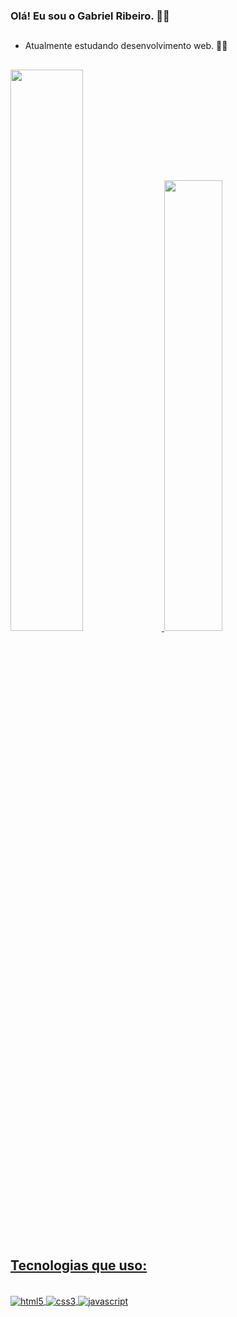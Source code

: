 ### Olá! Eu sou o Gabriel Ribeiro. 🐱‍💻

##
- Atualmente estudando desenvolvimento web. 🐱‍👓
##

<div> 
  <a href="https://github.com/devgabribeiro">
  <img width="48%" src="https://github-readme-stats.vercel.app/api?username=devgabribeiro&show_icons=true&theme=gruvbox&include_all_commits=true&count_private=true"/>
  <img width="43%" src="https://github-readme-stats.vercel.app/api/top-langs/?username=devgabribeiro&layout=compact&langs_count=16&theme=gruvbox"/>
</div>

##

## Tecnologias que uso:

<div style="display:inline_block"><br>
 <img align="center" alt="html5" src="https://img.shields.io/badge/HTML5-E34F26?style=for-the-badge&logo=html5&logoColor=white"/>
  
 <img align="center" alt="css3" src="https://img.shields.io/badge/CSS3-1572B6?style=for-the-badge&logo=css3&logoColor=white"/>
  
 <img align="center" alt="javascript" src="https://img.shields.io/badge/JavaScript-F7DF1E?style=for-the-badge&logo=javascript&logoColor=black"/>
</div>
